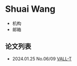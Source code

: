 # Shuai Wang

- 机构
- 邮箱
  
  
## 论文列表

- 2024.01.25 No.06/09 [VALL-T](../Models/Speech_LLM/2024.01.25_VALL-T.md)